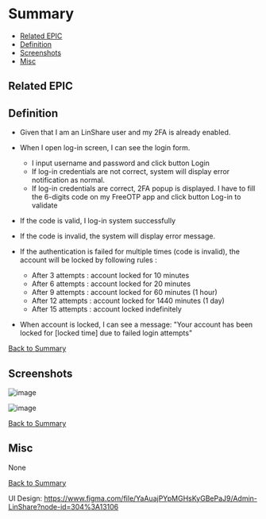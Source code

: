 # Summary

* [Related EPIC](#related-epic)
* [Definition](#definition)
* [Screenshots](#screenshots)
* [Misc](#misc)

## Related EPIC


## Definition

- Given that I am an LinShare user and my 2FA is already enabled.
- When I open log-in screen, I can see the login form. 
   - I input username and password and click button Login
   - If log-in credentials are not correct, system will display error notification as normal. 
   - If log-in credentials are correct, 2FA popup is displayed. I have to fill the 6-digits code on my FreeOTP app and click button Log-in to validate 
- If the code is valid, I log-in system successfully
- If the code is invalid, the system will display error message. 
- If the authentication is failed for multiple times (code is invalid), the account will be locked by following rules :
   * After 3 attempts : account locked for 10 minutes
   * After 6 attempts : account locked for 20 minutes
   * After 9 attempts : account locked for 60 minutes (1 hour)
   * After 12 attempts : account locked for 1440 minutes (1 day)
   * After 15 attempts : account locked indefinitely


- When account is locked, I can see a message: "Your account has been locked for [locked time] due to failed login attempts"

[Back to Summary](#summary)

## Screenshots

![image](/uploads/a63ab09770191d8f1187270e5fa85cec/image.png)

![image](/uploads/6e1a90dc96917d4ee9cd5e182e3691e0/image.png)

[Back to Summary](#summary)

## Misc

None

[Back to Summary](#summary)

UI Design: https://www.figma.com/file/YaAuajPYpMGHsKyGBePaJ9/Admin-LinShare?node-id=304%3A13106
